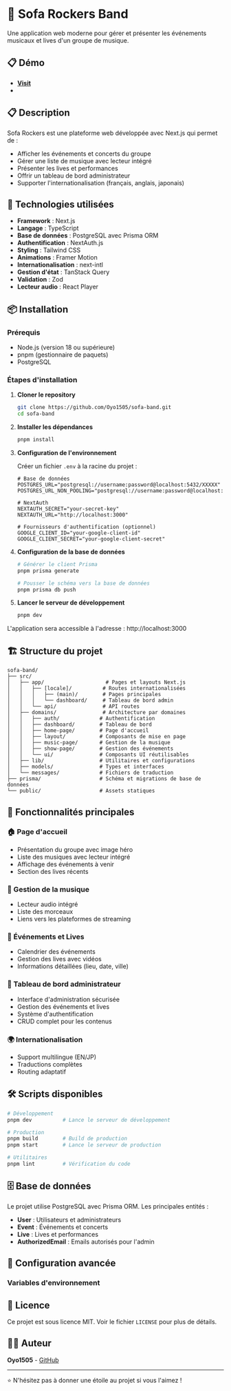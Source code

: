 # 🎵 Sofa Rockers Band

Une application web moderne pour gérer et présenter les événements musicaux et lives d'un groupe de musique.

## 📋 Démo 
- **[Visit](https://sofa-band-vercel.app)**
- 
## 📋 Description

Sofa Rockers est une plateforme web développée avec Next.js qui permet de :
- Afficher les événements et concerts du groupe
- Gérer une liste de musique avec lecteur intégré
- Présenter les lives et performances
- Offrir un tableau de bord administrateur
- Supporter l'internationalisation (français, anglais, japonais)

## 🚀 Technologies utilisées

- **Framework** : Next.js
- **Langage** : TypeScript
- **Base de données** : PostgreSQL avec Prisma ORM
- **Authentification** : NextAuth.js
- **Styling** : Tailwind CSS
- **Animations** : Framer Motion
- **Internationalisation** : next-intl
- **Gestion d'état** : TanStack Query
- **Validation** : Zod
- **Lecteur audio** : React Player

## 📦 Installation

### Prérequis

- Node.js (version 18 ou supérieure)
- pnpm (gestionnaire de paquets)
- PostgreSQL

### Étapes d'installation

1. **Cloner le repository**
   ```bash
   git clone https://github.com/Oyo1505/sofa-band.git
   cd sofa-band
   ```

2. **Installer les dépendances**
   ```bash
   pnpm install
   ```

3. **Configuration de l'environnement**
   
   Créer un fichier `.env` à la racine du projet :
   ```env
   # Base de données
   POSTGRES_URL="postgresql://username:password@localhost:5432/XXXXX"
   POSTGRES_URL_NON_POOLING="postgresql://username:password@localhost:5432/XXXX"
   
   # NextAuth
   NEXTAUTH_SECRET="your-secret-key"
   NEXTAUTH_URL="http://localhost:3000"
   
   # Fournisseurs d'authentification (optionnel)
   GOOGLE_CLIENT_ID="your-google-client-id"
   GOOGLE_CLIENT_SECRET="your-google-client-secret"
   ```

4. **Configuration de la base de données**
   ```bash
   # Générer le client Prisma
   pnpm prisma generate
   
   # Pousser le schéma vers la base de données
   pnpm prisma db push
   ```

5. **Lancer le serveur de développement**
   ```bash
   pnpm dev
   ```

L'application sera accessible à l'adresse : http://localhost:3000

## 🏗️ Structure du projet

```
sofa-band/
├── src/
│   ├── app/                    # Pages et layouts Next.js
│   │   ├── [locale]/          # Routes internationalisées
│   │   │   ├── (main)/        # Pages principales
│   │   │   └── dashboard/     # Tableau de bord admin
│   │   └── api/               # API routes
│   ├── domains/               # Architecture par domaines
│   │   ├── auth/             # Authentification
│   │   ├── dashboard/        # Tableau de bord
│   │   ├── home-page/        # Page d'accueil
│   │   ├── layout/           # Composants de mise en page
│   │   ├── music-page/       # Gestion de la musique
│   │   ├── show-page/        # Gestion des événements
│   │   └── ui/               # Composants UI réutilisables
│   ├── lib/                  # Utilitaires et configurations
│   ├── models/               # Types et interfaces
│   └── messages/             # Fichiers de traduction
├── prisma/                   # Schéma et migrations de base de données
└── public/                   # Assets statiques
```

## 🎯 Fonctionnalités principales

### 🏠 Page d'accueil
- Présentation du groupe avec image héro
- Liste des musiques avec lecteur intégré
- Affichage des événements à venir
- Section des lives récents

### 🎵 Gestion de la musique
- Lecteur audio intégré
- Liste des morceaux
- Liens vers les plateformes de streaming

### 📅 Événements et Lives
- Calendrier des événements
- Gestion des lives avec vidéos
- Informations détaillées (lieu, date, ville)

### 🔐 Tableau de bord administrateur
- Interface d'administration sécurisée
- Gestion des événements et lives
- Système d'authentification
- CRUD complet pour les contenus

### 🌍 Internationalisation
- Support multilingue (EN/JP)
- Traductions complètes
- Routing adaptatif

## 🛠️ Scripts disponibles

```bash
# Développement
pnpm dev          # Lance le serveur de développement

# Production
pnpm build        # Build de production
pnpm start        # Lance le serveur de production

# Utilitaires
pnpm lint         # Vérification du code
```

## 🗄️ Base de données

Le projet utilise PostgreSQL avec Prisma ORM. Les principales entités :

- **User** : Utilisateurs et administrateurs
- **Event** : Événements et concerts
- **Live** : Lives et performances
- **AuthorizedEmail** : Emails autorisés pour l'admin

## 🔧 Configuration avancée

### Variables d'environnement


## 📄 Licence

Ce projet est sous licence MIT. Voir le fichier `LICENSE` pour plus de détails.

## 👨‍💻 Auteur

**Oyo1505** - [GitHub](https://github.com/Oyo1505)

---

⭐ N'hésitez pas à donner une étoile au projet si vous l'aimez !
